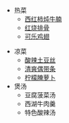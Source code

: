 * 热菜
  * [西红柿炖牛腩](guide/helpers.md)
  * [红烧排骨](guide/vue.md)
  * [可乐鸡翅](guide/configuration.md)

- 凉菜
  - [酸辣土豆丝](operation/k8s.md)
  - [清爽偶带条](operation/linux.md)
  - [柠檬腌萝卜](operation/docker.md)
- 煲汤
  - 豆腐菠菜汤
  - 西湖牛肉羹
  - 特色酸辣汤
